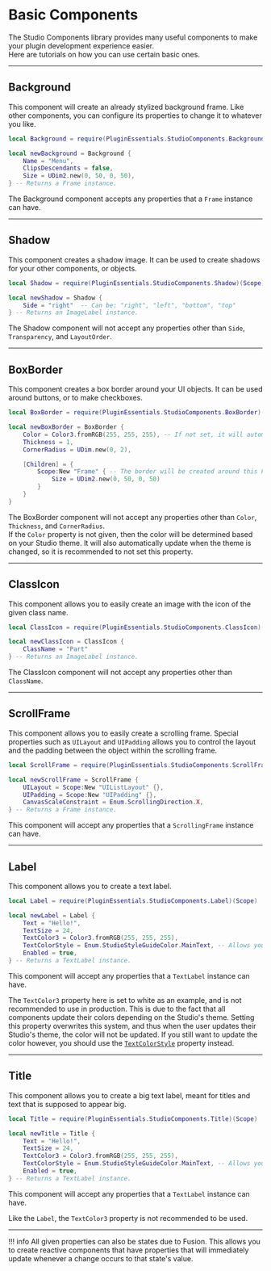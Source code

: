 # Basic Components

The Studio Components library provides many useful components to make your plugin development experience easier.<br>
Here are tutorials on how you can use certain basic ones.

-----

## Background

This component will create an already stylized background frame. Like other components, you can configure its properties to change it to whatever you like.

```lua
local Background = require(PluginEssentials.StudioComponents.Background)(Scope)

local newBackground = Background {
	Name = "Menu",
	ClipsDescendants = false,
	Size = UDim2.new(0, 50, 0, 50),
} -- Returns a Frame instance.
```

The Background component accepts any properties that a `Frame` instance can have.

-----

## Shadow 

This component creates a shadow image. It can be used to create shadows for your other components, or objects.

```lua
local Shadow = require(PluginEssentials.StudioComponents.Shadow)(Scope)

local newShadow = Shadow {
	Side = "right"  -- Can be: "right", "left", "bottom", "top"
} -- Returns an ImageLabel instance.
```

The Shadow component will not accept any properties other than `Side`, `Transparency`, and `LayoutOrder`.

-----

## BoxBorder

This component creates a box border around your UI objects. It can be used around buttons, or to make checkboxes.

```lua
local BoxBorder = require(PluginEssentials.StudioComponents.BoxBorder)(Scope)

local newBoxBorder = BoxBorder {
	Color = Color3.fromRGB(255, 255, 255), -- If not set, it will automatically be determined depending on your Studio theme.
    Thickness = 1,
    CornerRadius = UDim.new(0, 2),

    [Children] = {
        Scope:New "Frame" { -- The border will be created around this Frame
            Size = UDim2.new(0, 50, 0, 50)
        }
    } 
} 
```

The BoxBorder component will not accept any properties other than `Color`, `Thickness`, and `CornerRadius`.<br>
If the `Color` property is not given, then the color will be determined based on your Studio theme. It will also automatically update when the theme is changed, so it is recommended to not set this property.

-----

## ClassIcon

This component allows you to easily create an image with the icon of the given class name.

```lua
local ClassIcon = require(PluginEssentials.StudioComponents.ClassIcon)(Scope)

local newClassIcon = ClassIcon {
	ClassName = "Part"
} -- Returns an ImageLabel instance.
```

The ClassIcon component will not accept any properties other than `ClassName`.

-----

## ScrollFrame

This component allows you to easily create a scrolling frame. Special properties such as `UILayout` and `UIPadding` allows you to control
the layout and the padding between the object within the scrolling frame.

```lua
local ScrollFrame = require(PluginEssentials.StudioComponents.ScrollFrame)(Scope)

local newScrollFrame = ScrollFrame {
	UILayout = Scope:New "UIListLayout" {},
    UIPadding = Scope:New "UIPadding" {},
    CanvasScaleConstraint = Enum.ScrollingDirection.X,
} -- Returns a Frame instance.
```

This component will accept any properties that a `ScrollingFrame` instance can have.

-----

## Label

This component allows you to create a text label.

```lua
local Label = require(PluginEssentials.StudioComponents.Label)(Scope)

local newLabel = Label {
    Text = "Hello!",
    TextSize = 24,
    TextColor3 = Color3.fromRGB(255, 255, 255),
    TextColorStyle = Enum.StudioStyleGuideColor.MainText, -- Allows you to change the color of the text without having to modify the TextColor3 property. This property is recommended to use if you want to modify the color.
    Enabled = true,
} -- Returns a TextLabel instance.
```

This component will accept any properties that a `TextLabel` instance can have.

The `TextColor3` property here is set to white as an example, and is not recommended to use in production. This is due to the fact that all components update their colors depending on the Studio's theme. Setting this property overwrites this system, and thus when the user updates their Studio's theme, the color will not be updated. If you still want to update the color however, you should use the [`TextColorStyle`](../../api-reference/studio-components/types/Label.md#textcolorstyle-canbestateenumstudiostyleguidecolor) property instead.

-----

## Title

This component allows you to create a big text label, meant for titles and text that is supposed to appear big.

```lua
local Title = require(PluginEssentials.StudioComponents.Title)(Scope)

local newTitle = Title {
    Text = "Hello!",
    TextSize = 24,
    TextColor3 = Color3.fromRGB(255, 255, 255),
    TextColorStyle = Enum.StudioStyleGuideColor.MainText, -- Allows you to change the color of the text without having to modify the TextColor3 property. This property is recommended to use if you want to modify the color.
    Enabled = true,
} -- Returns a TextLabel instance.
```

This component will accept any properties that a `TextLabel` instance can have.

Like the `Label`, the `TextColor3` property is not recommended to be used.

-----

!!! info
    All given properties can also be states due to Fusion. This allows you to create reactive components that have properties that will immediately update whenever a change occurs to that state's value.


